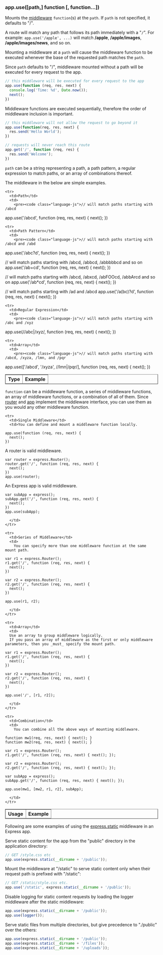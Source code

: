 <h3 id='app.use'>app.use([path,] function [, function...])</h3>

Mounts the [middleware](/guide/using-middleware.html) `function`(s) at the `path`. If `path` is not specified, it defaults to "/".

<div class="doc-box doc-notice" markdown="1">
  A route will match any path that follows its path immediately with a "<code>/</code>".
  For example: <code>app.use('/apple', ...)</code> will match <b>/apple</b>, <b>/apple/images</b>,
  <b>/apple/images/news</b>, and so on.  
</div>

Mounting a middleware at a `path` will cause the middleware function to be executed whenever the base of the requested path matches the `path`.

Since `path` defaults to "/", middleware mounted without a path will be executed for every request to the app.

~~~js
// this middleware will be executed for every request to the app
app.use(function (req, res, next) {
  console.log('Time: %d', Date.now());
  next();
})
~~~

Middleware functions are executed sequentially, therefore the order of middleware inclusion is important.

~~~js
// this middleware will not allow the request to go beyond it
app.use(function(req, res, next) {
  res.send('Hello World');
})

// requests will never reach this route
app.get('/', function (req, res) {
  res.send('Welcome');
})
~~~

`path` can be a string representing a path, a path pattern, a regular expression to match paths,
or an array of combinations thereof.

<div class="doc-box doc-notice" markdown="1">
The middleware in the below are simple examples.
</div>

<div class="table-scroller">
<table class="doctable" border="1">

  <thead>
    <tr>
      <th> Type </th>
      <th> Example </th>
    </tr>
  </thead>
  <tbody>

    <tr>
      <td>Path</td>
      <td>
        <pre><code class="language-js">// will match paths starting with /abcd
app.use('/abcd', function (req, res, next) {
  next();
})</code></pre>
      </td>
    </tr>

    <tr>
      <td>Path Pattern</td>
      <td>
        <pre><code class="language-js">// will match paths starting with /abcd and /abd
app.use('/abc?d', function (req, res, next) {
  next();
})

// will match paths starting with /abcd, /abbcd, /abbbbbcd and so on
app.use('/ab+cd', function (req, res, next) {
  next();
})

// will match paths starting with /abcd, /abxcd, /abFOOcd, /abbArcd and so on
app.use('/ab\*cd', function (req, res, next) {
  next();
})

// will match paths starting with /ad and /abcd
app.use('/a(bc)?d', function (req, res, next) {
  next();
})</code></pre>
      </td>
    </tr>

    <tr>
      <td>Regular Expression</td>
      <td>
        <pre><code class="language-js">// will match paths starting with /abc and /xyz
app.use(/\/abc|\/xyz/, function (req, res, next) {
  next();
})</code></pre>
      </td>
    </tr>

    <tr>
      <td>Array</td>
      <td>
        <pre><code class="language-js">// will match paths starting with /abcd, /xyza, /lmn, and /pqr
app.use(['/abcd', '/xyza', /\/lmn|\/pqr/], function (req, res, next) {
  next();
})</code></pre>
      </td>
    </tr>

  </tbody>

</table>
</div>

`function` can be a middleware function, a series of middleware functions,
an array of middleware functions, or a combination of all of them.
Since [router](#router) and [app](#application) implement the middleware interface, you can use them
as you would any other middleware function.

<table class="doctable" border="1">

  <thead>
    <tr>
      <th>Usage</th>
      <th>Example</th>
    </tr>
  </thead>
  <tbody>

    <tr>
      <td>Single Middleware</td>
      <td>You can define and mount a middleware function locally.
<pre><code class="language-js">app.use(function (req, res, next) {
  next();
})
</code></pre>
A router is valid middleware.

<pre><code class="language-js">var router = express.Router();
router.get('/', function (req, res, next) {
  next();
})
app.use(router);
</code></pre>

An Express app is valid middleware.
<pre><code class="language-js">var subApp = express();
subApp.get('/', function (req, res, next) {
  next();
})
app.use(subApp);
</code></pre>
      </td>
    </tr>

    <tr>
      <td>Series of Middleware</td>
      <td>
        You can specify more than one middleware function at the same mount path.
<pre><code class="language-js">var r1 = express.Router();
r1.get('/', function (req, res, next) {
  next();
})

var r2 = express.Router();
r2.get('/', function (req, res, next) {
  next();
})

app.use(r1, r2);
</code></pre>
      </td>
    </tr>

    <tr>
      <td>Array</td>
      <td>
      Use an array to group middleware logically.
      If you pass an array of middleware as the first or only middleware parameters, then you _must_ specify the mount path.
<pre><code class="language-js">var r1 = express.Router();
r1.get('/', function (req, res, next) {
  next();
})

var r2 = express.Router();
r2.get('/', function (req, res, next) {
  next();
})

app.use('/', [r1, r2]);
</code></pre>
      </td>
    </tr>

    <tr>
      <td>Combination</td>
      <td>
        You can combine all the above ways of mounting middleware.
<pre><code class="language-js">function mw1(req, res, next) { next(); }
function mw2(req, res, next) { next(); }

var r1 = express.Router();
r1.get('/', function (req, res, next) { next(); });

var r2 = express.Router();
r2.get('/', function (req, res, next) { next(); });

var subApp = express();
subApp.get('/', function (req, res, next) { next(); });

app.use(mw1, [mw2, r1, r2], subApp);
</code></pre>
      </td>
    </tr>

  </tbody>

</table>

Following are some examples of using the [express.static](/guide/using-middleware.html#middleware.built-in)
middleware in an Express app.

Serve static content for the app from the "public" directory in the application directory:

~~~js
// GET /style.css etc
app.use(express.static(__dirname + '/public'));
~~~

Mount the middleware at "/static" to serve static content only when their request path is prefixed with "/static":

~~~js
// GET /static/style.css etc.
app.use('/static', express.static(__dirname + '/public'));
~~~

Disable logging for static content requests by loading the logger middleware after the static middleware:

~~~js
app.use(express.static(__dirname + '/public'));
app.use(logger());
~~~

Serve static files from multiple directories, but give precedence to "./public" over the others:

~~~js
app.use(express.static(__dirname + '/public'));
app.use(express.static(__dirname + '/files'));
app.use(express.static(__dirname + '/uploads'));
~~~
